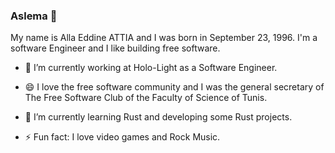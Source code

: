 ### Aslema 👋
My name is Alla Eddine ATTIA and I was born in September 23, 1996.
I'm a software Engineer and I like building free software. 

- 🔭 I’m currently working at Holo-Light as a Software Engineer.

- 😄 I love the free software community and I was the general secretary of The Free Software Club of the Faculty of Science of Tunis.

- 🌱 I’m currently learning Rust and developing some Rust projects.

- ⚡ Fun fact: I love video games and Rock Music.

<!--
**Allaeddineattia/Allaeddineattia** is a ✨ _special_ ✨ repository because its `README.md` (this file) appears on your GitHub profile.

Here are some ideas to get you started:

- 🌱 I’m currently learning ...
- 👯 I’m looking to collaborate on ...
- 🤔 I’m looking for help with ...
- 💬 Ask me about ...
- 📫 How to reach me: ...
- 😄 Pronouns: ...
- ⚡ Fun fact: ...
-->
